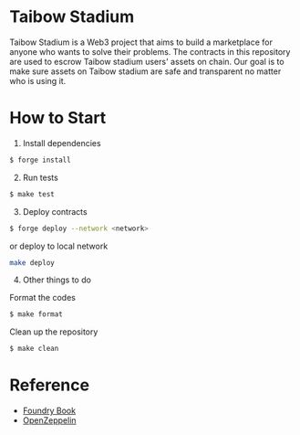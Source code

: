 # Taibow Stadium
Taibow Stadium is a Web3 project that aims to build a marketplace for anyone who wants to solve their problems. 
The contracts in this repository are used to escrow Taibow stadium users' assets on chain. 
Our goal is to make sure assets on Taibow stadium are safe and transparent no matter who is using it. 



# How to Start
1. Install dependencies
```bash
$ forge install
```

2. Run tests
```bash
$ make test
```

3. Deploy contracts
```bash
$ forge deploy --network <network>
```

or deploy to local network
```bash
make deploy
```

4. Other things to do

Format the codes
```bash
$ make format
```

Clean up the repository
```bash
$ make clean
```




# Reference
- [Foundry Book](https://book.getfoundry.sh/)
- [OpenZeppelin](https://docs.openzeppelin.com/contracts/4.x/)